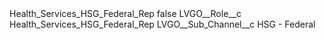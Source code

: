 <?xml version="1.0" encoding="UTF-8"?>
<CustomMetadata xmlns="http://soap.sforce.com/2006/04/metadata" xmlns:xsi="http://www.w3.org/2001/XMLSchema-instance" xmlns:xsd="http://www.w3.org/2001/XMLSchema">
    <label>Health_Services_HSG_Federal_Rep</label>
    <protected>false</protected>
    <values>
        <field>LVGO__Role__c</field>
        <value xsi:type="xsd:string">Health_Services_HSG_Federal_Rep</value>
    </values>
    <values>
        <field>LVGO__Sub_Channel__c</field>
        <value xsi:type="xsd:string">HSG - Federal</value>
    </values>
</CustomMetadata>
